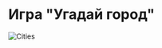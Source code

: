# Игра "Угадай город"

![Cities](https://user-images.githubusercontent.com/80065515/151849159-3bd2e94a-168e-4260-852d-18a72082efd0.gif)

